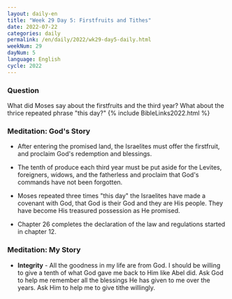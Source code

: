 ```yaml
---
layout: daily-en
title: "Week 29 Day 5: Firstfruits and Tithes"
date: 2022-07-22
categories: daily
permalink: /en/daily/2022/wk29-day5-daily.html
weekNum: 29
dayNum: 5
language: English
cycle: 2022
---
```

### Question     
What did Moses say about the firstfruits and the third year? What about the thrice repeated phrase "this day?"
{% include BibleLinks2022.html %} 

### Meditation: God's Story   
+ After entering the promised land, the Israelites must offer the firstfruit, and proclaim God's redemption and blessings. 

+ The tenth of produce each third year must be put aside for the Levites, foreigners, widows, and the fatherless and proclaim that God's commands have not been forgotten. 

+ Moses repeated three times "this day" the Israelites have made a covenant with God, that God is their God and they are His people. They have become His treasured possession as He promised. 

+ Chapter 26 completes the declaration of the law and regulations started in chapter 12. 

### Meditation: My Story   
+ **Integrity** - All the goodness in my life are from God. I should be willing to give a tenth of what God gave me back to Him like Abel did. Ask God to help me remember all the blessings He has given to me over the years. Ask Him to help me to give tithe willingly. 
